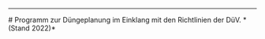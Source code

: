 <br>
<hr>
# Programm zur Düngeplanung im Einklang mit den Richtlinien der DüV.
*(Stand 2022)*
</hr>
</br>
